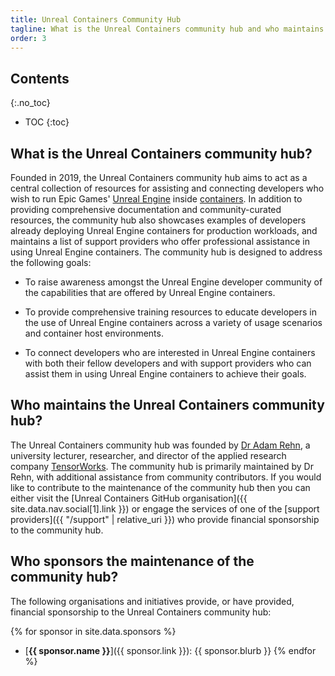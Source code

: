 ```yaml
---
title: Unreal Containers Community Hub
tagline: What is the Unreal Containers community hub and who maintains it?
order: 3
---
```


## Contents
{:.no_toc}

* TOC
{:toc}


## What is the Unreal Containers community hub?

Founded in 2019, the Unreal Containers community hub aims to act as a central collection of resources for assisting and connecting developers who wish to run Epic Games' [Unreal Engine](https://www.unrealengine.com/) inside [containers](https://www.docker.com/resources/what-container). In addition to providing comprehensive documentation and community-curated resources, the community hub also showcases examples of developers already deploying Unreal Engine containers for production workloads, and maintains a list of support providers who offer professional assistance in using Unreal Engine containers. The community hub is designed to address the following goals:

- To raise awareness amongst the Unreal Engine developer community of the capabilities that are offered by Unreal Engine containers.

- To provide comprehensive training resources to educate developers in the use of Unreal Engine containers across a variety of usage scenarios and container host environments.

- To connect developers who are interested in Unreal Engine containers with both their fellow developers and with support providers who can assist them in using Unreal Engine containers to achieve their goals.


## Who maintains the Unreal Containers community hub?

The Unreal Containers community hub was founded by [Dr Adam Rehn](https://adamrehn.com), a university lecturer, researcher, and director of the applied research company [TensorWorks](https://tensorworks.com.au). The community hub is primarily maintained by Dr Rehn, with additional assistance from community contributors. If you would like to contribute to the maintenance of the community hub then you can either visit the [Unreal Containers GitHub organisation]({{ site.data.nav.social[1].link }}) or engage the services of one of the [support providers]({{ "/support" | relative_uri }}) who provide financial sponsorship to the community hub.


## Who sponsors the maintenance of the community hub?

The following organisations and initiatives provide, or have provided, financial sponsorship to the Unreal Containers community hub:

{% for sponsor in site.data.sponsors %}
- [**{{ sponsor.name }}**]({{ sponsor.link }}): {{ sponsor.blurb }}
{% endfor %}
